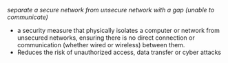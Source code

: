 *separate a secure network from unsecure network with a gap (unable to communicate)*

- a security measure that physically isolates a computer or network from unsecured networks, ensuring there is no direct connection or communication (whether wired or wireless) between them.
- Reduces the risk of unauthorized access, data transfer or cyber attacks
